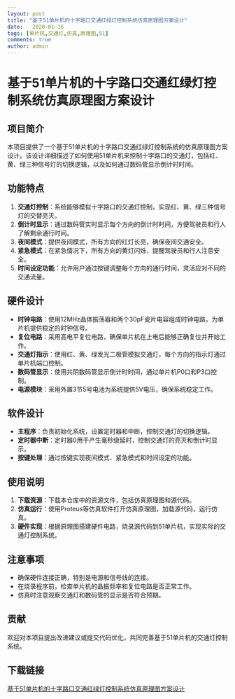 ```yaml
---
layout: post
title: "基于51单片机的十字路口交通红绿灯控制系统仿真原理图方案设计"
date:   2020-01-16
tags: [单片机,交通灯,仿真,原理图,51]
comments: true
author: admin
---
```

# 基于51单片机的十字路口交通红绿灯控制系统仿真原理图方案设计

## 项目简介
本项目提供了一个基于51单片机的十字路口交通红绿灯控制系统的仿真原理图方案设计。该设计详细描述了如何使用51单片机来控制十字路口的交通灯，包括红、黄、绿三种信号灯的切换逻辑，以及如何通过数码管显示倒计时时间。

## 功能特点
1. **交通灯控制**：系统能够模拟十字路口的交通灯控制，实现红、黄、绿三种信号灯的交替亮灭。
2. **倒计时显示**：通过数码管实时显示每个方向的倒计时时间，方便驾驶员和行人了解剩余通行时间。
3. **夜间模式**：提供夜间模式，所有方向的红灯长亮，确保夜间交通安全。
4. **紧急模式**：在紧急情况下，所有方向的黄灯闪烁，提醒驾驶员和行人注意安全。
5. **时间设定功能**：允许用户通过按键调整每个方向的通行时间，灵活应对不同的交通流量。

## 硬件设计
- **时钟电路**：使用12MHz晶体振荡器和两个30pF瓷片电容组成时钟电路，为单片机提供稳定的时钟信号。
- **复位电路**：采用高电平复位电路，确保单片机在上电后能够正确复位并开始工作。
- **交通灯指示**：使用红、黄、绿发光二极管模拟交通灯，每个方向的指示灯通过单片机端口控制。
- **数码管显示**：使用共阴数码管显示倒计时时间，通过单片机P0口和P3口控制。
- **电源模块**：采用外置3节5号电池为系统提供5V电压，确保系统稳定工作。

## 软件设计
- **主程序**：负责初始化系统，设置定时器和中断，控制交通灯的切换逻辑。
- **定时器中断**：定时器0用于产生毫秒级延时，控制交通灯的亮灭和倒计时显示。
- **按键处理**：通过按键实现夜间模式、紧急模式和时间设定的功能。

## 使用说明
1. **下载资源**：下载本仓库中的资源文件，包括仿真原理图和源代码。
2. **仿真运行**：使用Proteus等仿真软件打开仿真原理图，加载源代码，运行仿真。
3. **硬件实现**：根据原理图搭建硬件电路，烧录源代码到51单片机，实现实际的交通灯控制系统。

## 注意事项
- 确保硬件连接正确，特别是电源和信号线的连接。
- 在烧录程序前，检查单片机的晶振频率和复位电路是否正常工作。
- 仿真时注意观察交通灯和数码管的显示是否符合预期。

## 贡献
欢迎对本项目提出改进建议或提交代码优化，共同完善基于51单片机的交通灯控制系统。

## 下载链接

[基于51单片机的十字路口交通红绿灯控制系统仿真原理图方案设计](https://pan.quark.cn/s/df929aaab18f)